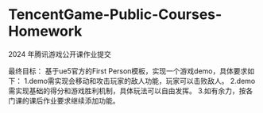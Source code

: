 # TencentGame-Public-Courses-Homework
2024 年腾讯游戏公开课作业提交

最终目标：
基于ue5官方的First Person模板，实现一个游戏demo，具体要求如下：
1.demo需实现会移动和攻击玩家的敌人功能，玩家可以击败敌人。
2.demo需实现基础的得分和游戏胜利机制，具体玩法可以自由发挥。
3.如有余力，按各门课的课后作业要求继续添加功能。
